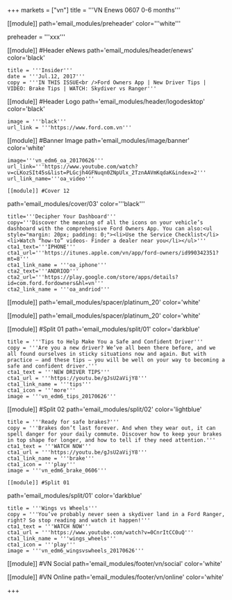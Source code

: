 +++
markets = ["vn"]
title = '''VN Enews 0607 0-6 months'''


[[module]]
path='email_modules/preheader'
color='''white'''

preheader = '''xxx'''

[[module]] #Header eNews
path='email_modules/header/enews'
color='black'

	title = '''Insider'''
	date = '''Jul.12, 2017'''
	copy = '''IN THIS ISSUE<br />Ford Owners App | New Driver Tips | VIDEO: Brake Tips | WATCH: Skydiver vs Ranger'''

[[module]] #Header Logo
path='email_modules/header/logodesktop'
color='black'

	image = '''black'''
	url_link = '''https://www.ford.com.vn'''

[[module]] #Banner Image
path='email_modules/image/banner'
color='white'

	image='''vn_edm6_oa_20170626'''
	url_link='''https://www.youtube.com/watch?v=cLKozSIt45s&list=PLGcjh4GFNuqn0ZNpUlx_2TznAAVmKqdaK&index=2'''
	url_link_name='''oa_video'''
    
    [[module]] #Cover 12
path='email_modules/cover/03'
color='''black'''

	title='''Decipher Your Dashboard'''
    copy='''Discover the meaning of all the icons on your vehicle’s dashboard with the comprehensive Ford Owners App. You can also:<ul style="margin: 20px; padding: 0;"><li>Use the Service Checklist</li><li>Watch “how-to” videos- Finder a dealer near you</li></ul>'''
	cta1_text='''IPHONE'''
	cta1_url='''https://itunes.apple.com/vn/app/ford-owners/id990342351?mt=8'''
	cta1_link_name = '''oa_iphone'''
	cta2_text='''ANDRIOD'''
	cta2_url='''https://play.google.com/store/apps/details?id=com.ford.fordowners&hl=vn'''
	cta2_link_name = '''oa_andriod'''

[[module]]
path='email_modules/spacer/platinum_20'
color='white'

[[module]]
path='email_modules/spacer/platinum_20'
color='white'

[[module]] #Split 01
path='email_modules/split/01'
color='darkblue'

	title = '''Tips to Help Make You a Safe and Confident Driver'''
	copy = '''Are you a new driver? We’ve all been there before, and we all found ourselves in sticky situations now and again. But with practice – and these tips – you will be well on your way to becoming a safe and confident driver.'''
	cta1_text = '''NEW DRIVER TIPS'''
	cta1_url = '''https://youtu.be/gJsU2aVijY8'''
	cta1_link_name = '''tips'''
	cta1_icon = '''more'''
	image = '''vn_edm6_tips_20170626'''

[[module]] #Split 02
path='email_modules/split/02'
color='lightblue'

	title = '''Ready for safe brakes?'''
	copy = '''Brakes don’t last forever. And when they wear out, it can spell danger for your daily commute. Discover how to keep your brakes in top shape for longer, and how to tell if they need attention.'''
	cta1_text = '''WATCH NOW'''
	cta1_url = '''https://youtu.be/gJsU2aVijY8'''
	cta1_link_name = '''brake'''
	cta1_icon = '''play'''
	image = '''vn_edm6_brake_0606'''
    
    [[module]] #Split 01
path='email_modules/split/01'
color='darkblue'

	title = '''Wings vs Wheels'''
	copy = '''You’ve probably never seen a skydiver land in a Ford Ranger, right? So stop reading and watch it happen!'''
	cta1_text = '''WATCH NOW'''
	cta1_url = '''https://www.youtube.com/watch?v=0CnrItCC0uQ'''
	cta1_link_name = '''wings_wheels'''
	cta1_icon = '''play'''
	image = '''vn_edm6_wingsvswheels_20170626'''

[[module]] #VN Social
path='email_modules/footer/vn/social'
color='white'

[[module]] #VN Online
path='email_modules/footer/vn/online'
color='white'


+++